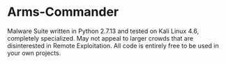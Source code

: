 # Arms-Commander
Malware Suite written in Python 2.7.13 and tested on Kali Linux 4.6, completely specialized. May not appeal to larger crowds that are disinterested in Remote Exploitation. All code is entirely free to be used in your own projects. 
